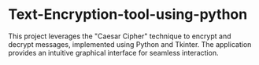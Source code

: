 # Text-Encryption-tool-using-python
This project leverages the "Caesar Cipher" technique to encrypt and decrypt messages, implemented using Python and Tkinter. The application provides an intuitive graphical interface for seamless interaction.
